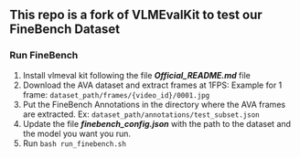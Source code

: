 ## This repo is a fork of VLMEvalKit to test our FineBench Dataset


### Run FineBench

1. Install vlmeval kit following the file ***Official_README.md*** file
2. Download the AVA dataset and extract frames at 1FPS: Example for 1 frame: `dataset_path/frames/{video_id}/0001.jpg`
3. Put the FineBench Annotations in the directory where the AVA frames are extracted. Ex: `dataset_path/annotations/test_subset.json`
4. Update the file ***finebench_config.json*** with the path to the dataset and the model you want you run.
5. Run `bash run_finebench.sh`
